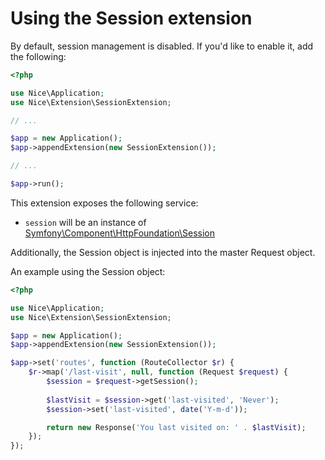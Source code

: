 Using the Session extension
===========================

By default, session management is disabled. If you'd like to enable it, add the following:

```php
<?php

use Nice\Application;
use Nice\Extension\SessionExtension;

// ...

$app = new Application();
$app->appendExtension(new SessionExtension());

// ...

$app->run();
```

This extension exposes the following service:

* `session` will be an instance of 
[Symfony\Component\HttpFoundation\Session](http://api.symfony.com/2.5/Symfony/Component/HttpFoundation/Session/Session.html)

Additionally, the Session object is injected into the master Request object.

An example using the Session object:

```php
<?php

use Nice\Application;
use Nice\Extension\SessionExtension;

$app = new Application();
$app->appendExtension(new SessionExtension());

$app->set('routes', function (RouteCollector $r) {
    $r->map('/last-visit', null, function (Request $request) {
        $session = $request->getSession();
        
        $lastVisit = $session->get('last-visited', 'Never');
        $session->set('last-visited', date('Y-m-d'));        

        return new Response('You last visited on: ' . $lastVisit);
    });
});
```
